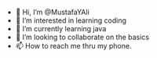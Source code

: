 - 👋 Hi, I’m @MustafaYAli
- 👀 I’m interested in learning coding
- 🌱 I’m currently learning java
- 💞️ I’m looking to collaborate on the basics
- 📫 How to reach me thru my phone.

<!---
MustafaYAli/MustafaYAli is a ✨ special ✨ repository because its `README.md` (this file) appears on your GitHub profile.
You can click the Preview link to take a look at your changes.
--->
